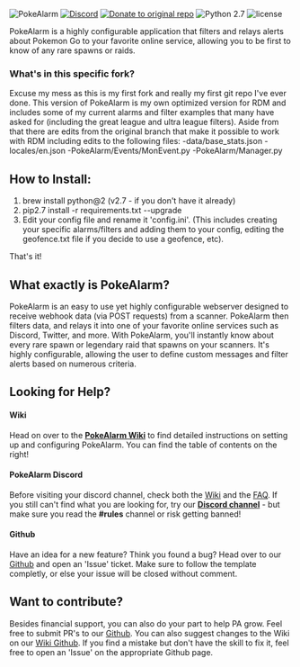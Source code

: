 ![PokeAlarm](https://i.imgur.com/JN85gpz.png)
[![Discord](https://discordapp.com/api/guilds/215181169761714177/widget.png?style=shield)](https://discord.gg/S2BKC7p)
[![Donate to original repo](https://img.shields.io/badge/Donate-Patron-orange.svg)](https://www.patreon.com/bePatron?u=5193416)
![Python 2.7](https://img.shields.io/badge/python-2.7-blue.svg)
![license](https://img.shields.io/github/license/PokeAlarm/PokeAlarm.svg)

PokeAlarm is a highly configurable application that filters and relays alerts about Pokemon Go to your favorite online service, allowing you to be first to know of any rare spawns or raids.

### What's in this specific fork?
Excuse my mess as this is my first fork and really my first git repo I've ever done. 
This version of PokeAlarm is my own optimized version for RDM and includes some of my current alarms and filter examples that many have asked for (including the great league and ultra league filters). Aside from that there are edits from the original branch that make it possible to work with RDM including edits to the following files:
-data/base_stats.json
-locales/en.json
-PokeAlarm/Events/MonEvent.py
-PokeAlarm/Manager.py

## How to Install:
1. brew install python@2 (v2.7 - if you don't have it already)
2. pip2.7 install -r requirements.txt --upgrade
3. Edit your config file and rename it 'config.ini'. (This includes creating your specific alarms/filters and adding them to your config, editing the geofence.txt file if you decide to use a geofence, etc).

That's it! 




## What exactly is PokeAlarm?
PokeAlarm is an easy to use yet highly configurable webserver designed to receive webhook data (via POST requests) from a scanner. PokeAlarm then filters data, and relays it into one of your favorite online services such as Discord, Twitter, and more. With PokeAlarm, you'll instantly know about every rare spawn or legendary raid that spawns on your scanners. It's highly configurable, allowing the user to define custom messages and filter alerts based on numerous criteria.

## Looking for Help?

#### Wiki
Head on over to the [**PokeAlarm Wiki**](http://pa.readthedocs.io/en/master/) to find detailed instructions on setting up and configuring PokeAlarm. You can find the table of contents on the right!

#### PokeAlarm Discord
Before visiting your discord channel, check both the [Wiki](http://pa.readthedocs.io/en/master/) and the [FAQ](https://github.com/PokeAlarm/PokeAlarm/wiki/faq). If you still can't find what you are looking for, try our [**Discord channel**](https://discord.gg/S2BKC7p) - but make sure you read the **#rules** channel or risk getting banned!

#### Github
Have an idea for a new feature? Think you found a bug? Head over to our [Github](https://github.com/PokeAlarm/PokeAlarm/issues/new) and open an 'Issue' ticket. Make sure to follow the template completly, or else your issue will be closed without comment.

## Want to contribute?
Besides financial support, you can also do your part to help PA grow. Feel free to submit PR's to our [Github](https://github.com/PokeAlarm/PokeAlarm/issues/new). You can also suggest changes to the Wiki on our [Wiki Github](https://github.com/PokeAlarm/PokeAlarmWiki). If you find a mistake but don't have the skill to fix it, feel free to open an 'Issue' on the appropriate Github page.
